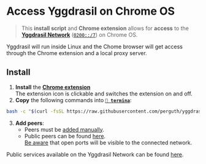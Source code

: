 # Access Yggdrasil on Chrome OS

> This **install script** and **Chrome extension** allows for **access** to the **[Yggdrasil Network](https://yggdrasil-network.github.io/)** ([`0200::/7`](https://yggdrasil-network.github.io/2018/07/28/addressing.html)) on Chrome OS.

Yggdrasil will run inside Linux and the Chome browser will get access through the Chrome extension and a local proxy server.

## Install

1. **Install** the **[Chrome extension](https://chrome.google.com/webstore/detail/yggdrasil-via-%60localhost8/hcgljgobhoaeojnhikfmnhdpmgbmflec)** \
  The extension icon is clickable and switches the extension on and off.
1. **Copy** the following commands into **[`🔣 termina`](https://support.google.com/chromebook/thread/565904)**:

```bash
bash -c "$(curl -fsSL https://raw.githubusercontent.com/perguth/yggdrasil-chromeos/master/setup.sh)"
```
3. **Add peers**:
   - Peers must be [added manually](https://yggdrasil-network.github.io/configuration.html#manually-connecting-to-peers).
   - Public peers can be found [here](https://github.com/yggdrasil-network/public-peers). \
     [Be aware](https://yggdrasil-network.github.io/faq.html#will-my-machine-be-exposed-to-other-users-of-the-network) that open ports will be visible to the connected network.

Public services available on the Yggdrasil Network can be found [here](https://yggdrasil-network.github.io/services.html).
